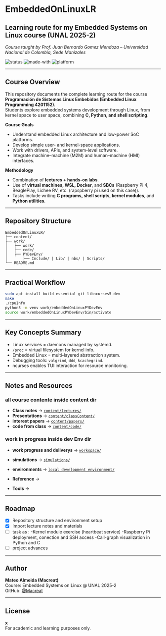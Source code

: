 # EmbeddedOnLinuxLR

## Learning route for my Embedded Systems on Linux course (UNAL 2025-2)

_Course taught by Prof. Juan Bernardo Gomez Mendoza – Universidad Nacional de Colombia, Sede Manizales_

![status](https://img.shields.io/badge/status-active-brightgreen)
![made-with](https://img.shields.io/badge/Made%20with-C%20%26%20Python-blue)
![platform](https://img.shields.io/badge/platform-Ubuntu%20%7C%20Arch-lightgrey)

---

## Course Overview

This repository documents the complete learning route for the course **Programación de Sistemas Linux Embebidos (Embedded Linux Programming 4201152)**.  
Students explore embedded systems development through Linux, from kernel space to user space, combining **C, Python, and shell scripting**.

**Course Goals**

- Understand embedded Linux architecture and low-power SoC platforms.
- Develop simple user- and kernel-space applications.
- Work with drivers, APIs, and system-level software.
- Integrate machine–machine (M2M) and human–machine (HMI) interfaces.

**Methodology**

- Combination of **lectures + hands-on labs**.
- Use of **virtual machines, WSL, Docker**, and **SBCs** (Raspberry Pi 4, BeaglePlay, Lichee RV, etc. (rapspberry pi used on this case)).
- Tasks include writing **C programs, shell scripts, kernel modules**, and **Python utilities**.

---

## Repository Structure

```
EmbeddedOnLinuxLR/
├── content/
├── work/
│   ├── work/
│   ├── code/
│   ├── PYDevEnv/
│       ├── Include/ | Lib/ | nbs/ | Scripts/
└── README.md
```

---

## Practical Workflow

```bash
sudo apt install build-essential git libncurses5-dev
make
./cpuInfo
python3 -m venv work/embeddedOnLinuxPYDevEnv
source work/embeddedOnLinuxPYDevEnv/bin/activate
```

---

## Key Concepts Summary

- Linux services = daemons managed by systemd.
- `/proc` = virtual filesystem for kernel info.
- Embedded Linux = multi-layered abstraction system.
- Debugging tools: `valgrind`, `ddd`, `kcachegrind`.
- ncurses enables TUI interaction for resource monitoring.

---

## Notes and Resources

### all course contente inside content dir

- **Class notes** → [`content/lectures/`](./content/lectures/)
- **Presentations** → [`content/classContent/`](./content/classContent/)
- **interest papers** → [`content/papers/`](./content/papers/)
- **code from class** → [`content/code/`](./content/code/)

### work in progress inside dev Env dir

- **work progress and deliverys** → [`workspace/`](./devEnv/work/)
- **simulations** → [`simulations/`](./devEnv/code/)
- **environments** → [`local development environment/`](./devEnv/)

- **Reference** →
- **Tools** →

---

## Roadmap

- [x] Repository structure and environment setup
- [x] Import lecture notes and materials
- [ ] task as :
      -Kernel module exercise (heartbeat service)
      -Raspberry Pi deployment, conection and SSH access
      -Call-graph visualization in Python and C
- [ ] project advances

---

## Author

**Mateo Almeida (Macreat)**  
Course: Embedded Systems on Linux @ UNAL 2025-2  
GitHub: [@Macreat](https://github.com/Macreat)

---

## License

**x**  
For academic and learning purposes only.
